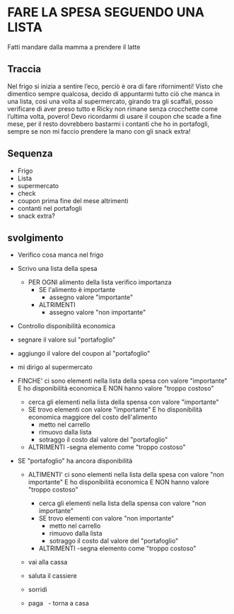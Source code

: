 # FARE LA SPESA SEGUENDO UNA LISTA



Fatti mandare dalla mamma a prendere il latte

## Traccia

Nel frigo si inizia a sentire l’eco, perciò è ora di fare rifornimenti!
Visto che dimentico sempre qualcosa, decido di appuntarmi tutto ciò che manca in una lista, così una volta al supermercato, girando tra gli scaffali, posso verificare di aver preso tutto e Ricky non rimane senza crocchette come l’ultima volta, povero! Devo ricordarmi di usare il coupon che scade a fine mese, per il resto dovrebbero bastarmi i contanti che ho in portafogli, sempre se non mi faccio prendere la mano con gli snack extra!
## Sequenza

- Frigo
- Lista
- supermercato
- check
- coupon prima fine del mese altrimenti
- contanti nel portafogli
- snack extra?


## svolgimento
- Verifico cosa manca nel frigo
- Scrivo una lista della spesa
  - PER OGNI alimento della lista verifico importanza
    - SE l'alimento è importante
      - assegno valore "importante"
    - ALTRIMENTI
      - assegno valore "non importante"
- Controllo disponibilità economica
- segnare il valore sul "portafoglio"
- aggiungo il valore del coupon al "portafoglio"
- mi dirigo al supermercato
- FINCHE' ci sono elementi nella lista della spesa con valore "importante" E ho disponibilità economica E NON hanno valore "troppo costoso"

  - cerca gli elementi nella lista della spensa con valore "importante"
  - SE trovo elementi con valore "importante" E ho disponibilità economica maggiore del costo dell'alimento
    - metto nel carrello
    - rimuovo dalla lista
    - sotraggo il costo dal valore del "portafoglio"
  - ALTRIMENTI
    -segna elemento come "troppo costoso"

- SE "portafoglio" ha ancora disponibilità

  - ALTIMENTI' ci sono elementi nella lista della spesa con valore "non importante" E ho disponibilità economica E NON hanno valore "troppo costoso"

    - cerca gli elementi nella lista della spensa con valore "non importante"
    - SE trovo elementi con valore "non importante"
      - metto nel carrello
      - rimuovo dalla lista
      - sotraggo il costo dal valore del "portafoglio"
    - ALTRIMENTI
      -segna elemento come "troppo costoso"


  - vai alla cassa
  - saluta il cassiere
  - sorridi
  - paga
  - torna a casa
